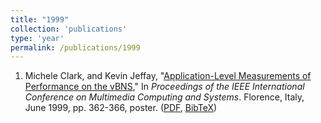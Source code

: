 ```yaml
---
title: "1999"
collection: 'publications'
type: 'year'
permalink: /publications/1999
---
```

1. Michele Clark, and Kevin Jeffay, "[Application-Level Measurements of Performance on the vBNS](http://dx.doi.org/10.1109/MMCS.1999.778437)," In *Proceedings of the IEEE International Conference on Multimedia Computing and Systems*. Florence, Italy, June 1999, pp. 362-366, poster. ([PDF](http://www.cs.odu.edu/~mweigle/papers/icmcs99.pdf), [BibTeX](/publications/bibtex#clark-icmcs99))
